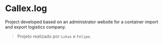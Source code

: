 # Callex.log
Project developed based on an administrator website for a container import and export logistics company.

> Projeto realizado por `Lukas` e `Felipe`.

